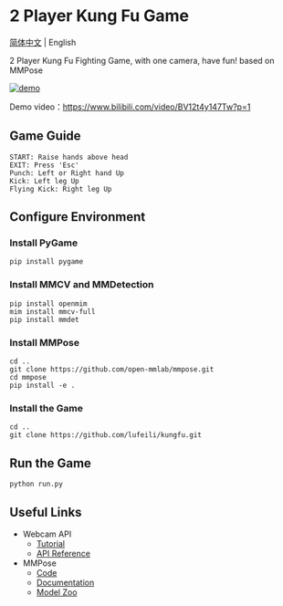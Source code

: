 # 2 Player Kung Fu Game

[简体中文](/README.md) | English

2 Player Kung Fu Fighting Game,  with one camera, have fun! 
based on MMPose

[![demo](https://user-images.githubusercontent.com/108378035/179365172-73c5c6dd-6768-4736-a06a-4ef6992b392b.jpg)](https://www.bilibili.com/video/BV12t4y147Tw?p=1)

Demo video：https://www.bilibili.com/video/BV12t4y147Tw?p=1

## Game Guide
```
START: Raise hands above head        
EXIT: Press 'Esc'
Punch: Left or Right hand Up
Kick: Left leg Up
Flying Kick: Right leg Up
```

## Configure Environment

### Install PyGame
```shell
pip install pygame
```

### Install MMCV and MMDetection

```shell
pip install openmim
mim install mmcv-full
pip install mmdet
```

### Install MMPose

```shell
cd ..
git clone https://github.com/open-mmlab/mmpose.git
cd mmpose
pip install -e .
```

### Install the Game

```shell
cd ..
git clone https://github.com/lufeili/kungfu.git

```
## Run the Game

```shell
python run.py
```

## Useful Links

- Webcam API
  - [Tutorial](https://mmpose.readthedocs.io/en/latest/tutorials/7_webcam_api.html)
  - [API Reference](https://mmpose.readthedocs.io/en/latest/api.html#mmpose-apis-webcam)
- MMPose
  - [Code](https://github.com/open-mmlab/mmpose)
  - [Documentation](https://mmpose.readthedocs.io/en/latest/)
  - [Model Zoo](https://mmpose.readthedocs.io/en/latest/modelzoo.html)
